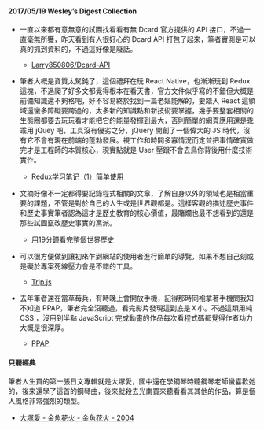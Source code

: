 #### 2017/05/19 Wesley’s Digest Collection

- 一直以來都有意無意的試圖找看看有無 Dcard 官方提供的 API 接口，不過一直毫無所獲，昨天看到有人很好心的 Dcard API 打包了起來，筆者實測是可以真的抓到資料的，不過這好像是廢話。
  - [Larry850806/Dcard-API](https://github.com/Larry850806/Dcard-API)
  
- 筆者大概是資質太駑鈍了，這個禮拜在玩 React Native，也漸漸玩到 Redux 這塊，不過爬了好多文都覺得根本在看天書，官方文件似乎寫的不錯但大概是前備知識還不夠格吧，好不容易終於找到一篇老嫗能解的，要踏入 React 這領域還蠻多障礙要跨過的，太多新的知識點和新技術要掌握，幾乎要整套相關的生態圈都要去玩玩看才能把它的能量發揮到最大，否則簡單的網頁應用還是乖乖用 jQuey 吧，工具沒有優劣之分，jQuery 開創了一個偉大的 JS 時代，沒有它不會有現在前端的蓬勃發展。視工作和時間多寡情況而定並把事情確實做完才是工程師的本質核心，現實點就是 User 壓跟不會去鳥你背後用什麼技術實作。
  - [Redux学习笔记（1）简单使用](http://www.jianshu.com/p/fc66564e3743)
  
- 文摘好像不一定都得要記錄程式相關的文章，了解自身以外的領域也是相當重要的課題，不管是對於自己的人生或是世界觀都是。這樣客觀的描述歷史事件和歷史事實筆者認為這才是歷史教育的核心價值，最賭爛也最不想看到的還是那些試圖竄改歷史事實的黨派。
  - [用19分鐘看完整個世界歷史](http://forgetfulbc.blogspot.tw/2017/05/world.html?m=1)
  
- 可以很方便做到讓初來乍到網站的使用者進行簡單的導覽，如果不想自己刻或是礙於專案死線壓力會是不錯的工具。
  - [Trip.js](http://eragonj.github.io/Trip.js/)


- 去年筆者還在當草莓兵，有時晚上會開放手機，記得那時同袍拿著手機問我知不知道 PPAP，筆者完全沒聽過，看完影片發現這到底是Ｘ小。不過這類用純 CSS ，沒用到半點 JavaScript 完成動畫的作品每次看程式碼都覺得作者功力大概是很深厚。
  - [PPAP](http://codepen.io/WeiChiaChang/pen/woNgJP?editors=1100)



#### 只聽經典
筆者人生買的第一張日文專輯就是大塚愛，國中還在學鋼琴時聽鋼琴老師蠻喜歡她的，後來還學了這首的鋼琴曲，後來就殺去光南買來聽看看其其他的作品，算是個人風格非常強烈的類型。
- [大塚愛 - 金魚花火 - 金魚花火 - 2004](https://www.youtube.com/watch?v=yUL-KrF05-I)